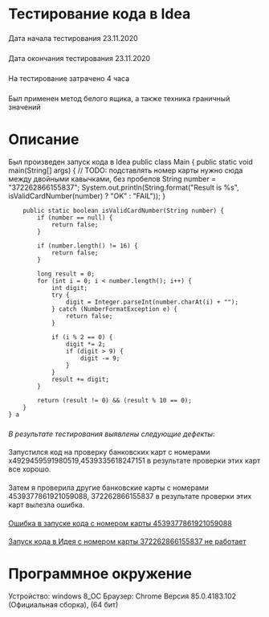 # **Тестирование кода в Idea**
### 
Дата начала тестирования 23.11.2020
###
 Дата окончания тестирования 23.11.2020
### 
На тестирование затрачено 4 часа 
###
 Был применен метод белого ящика, а также техника граничный значений
# **Описание**
Был произведен запуск кода в Idea
 public class Main {
        public static void main(String[] args) {
            // TODO: подставлять номер карты нужно сюда между двойными кавычками, без пробелов
            String number = "372262866155837";
            System.out.println(String.format("Result is %s", isValidCardNumber(number) ? "OK" : "FAIL"));
        }

        public static boolean isValidCardNumber(String number) {
            if (number == null) {
                return false;
            }

            if (number.length() != 16) {
                return false;
            }

            long result = 0;
            for (int i = 0; i < number.length(); i++) {
                int digit;
                try {
                    digit = Integer.parseInt(number.charAt(i) + "");
                } catch (NumberFormatException e) {
                    return false;
                }

                if (i % 2 == 0) {
                    digit *= 2;
                    if (digit > 9) {
                        digit -= 9;
                    }
                }
                result += digit;
            }

            return (result != 0) && (result % 10 == 0);
        }
    } а


###
 *В результате тестирования выявлены следующие дефекты*:
#### 
 Запустился код на проверку банковских карт с номерами х4929459591980519,4539335618247151
 в результате проверки этих карт все хорошо. 
####
Затем я проверила другие банковские карты с номерами 4539377861921059088, 372262866155837
 в результате проверки этих карт вылезла ошибка. 
####
[Ошибка в запуске кода с номером карты 4539377861921059088](https://github.com/Tatachel74/Task1.2/issues/1)
####
[Запуск кода в Идея с номером карты 372262866155837 не работает](https://github.com/Tatachel74/Task1.2/issues/2)

# **Программное окружение**
Устройство: windows 8_OC
Браузер: Chrome Версия 85.0.4183.102 (Официальная сборка), (64 бит)
